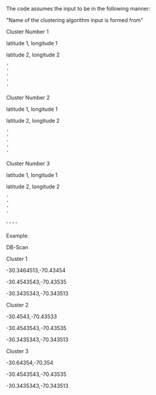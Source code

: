 The code assumes the input to be in the following manner:

"Name of the clustering algorithm input is formed from"

Cluster Number 1

latitude 1, longitude 1

latitude 2, longitude 2

	'
	'
	'
	'
	'
	
Cluster Number 2

latitude 1, longitude 1

latitude 2, longitude 2

	'
	'
	'
	'
	'
Cluster Number 3

latitude 1, longitude 1

latitude 2, longitude 2

	'
	'
	'
	'
	
'
'
'
'



Example:

DB-Scan

Cluster 1

-30.3464513,-70.43454

-30.4543543,-70.43535

-30.3435343,-70.343513

Cluster 2

-30.4543,-70.43533

-30.4543543,-70.43535

-30.3435343,-70.343513	

Cluster 3

-30.64354,-70.354

-30.4543543,-70.43535

-30.3435343,-70.343513
